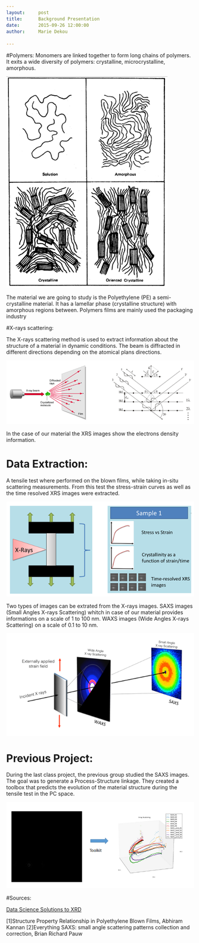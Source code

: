 ```yaml
---
layout:     post
title:      Background Presentation
date:       2015-09-26 12:00:00
author:     Marie Dekou

---
```

<!-- Start Writing Below in Markdown -->


#Polymers:
Monomers are linked together to form long chains of polymers. It exits a wide diversity of polymers: crystalline, microcrystalline, amorphous.

![illustration of an amorphous of semi-crystalline structure](img/posts/polymers.PNG)

The material we are going to study is the Polyethylene (PE) a semi-crystalline material. It has a lamellar phase (crystalline structure) with amorphous regions between. Polymers films are mainly used the packaging industry 

#X-rays scattering:

The X-rays scattering method is used to extract information about the structure of a material in dynamic conditions. The beam is diffracted in different directions depending on the atomical plans directions.

![X-rays scattering principle](img/posts/diffraction.PNG) 

In the case of our material the XRS images show the electrons density information. 

# Data Extraction:

A tensile test where performed on the blown films, while taking in-situ scattering measurements. 
From this test the stress-strain curves as well as the time resolved XRS images were extracted.

![process conditions and data extraction](img/posts/process.PNG)

Two types of images can be extrated from the X-rays images. 
SAXS images (Small Angles X-rays Scattering) whitch in case of our material provides informations on a scale of 1 to 100 nm.
WAXS images (Wide Angles X-rays Scattering) on a scale of 0.1 to 10 nm.

![SAXS vs WAXS](img/posts/SA_WA.PNG)

# Previous Project:

During the last class project, the previous group studied the SAXS images. The goal was to generate a Process-Structure linkage.
They created a toolbox that predicts the evolution of the material structure during the tensile test in the PC space.

![previous project prediction model in the PC space](img/posts/previous_project.PNG)


#Sources:

[Data Science Solutions to XRD](http://materials-informatics-class-fall2014.github.io/MIC-XRD-Polymer/)

[1]Structure Property Relationship in Polyethylene Blown Films, Abhiram Kannan
[2]Everything SAXS: small angle scattering patterns collection and correction, Brian Richard Pauw
